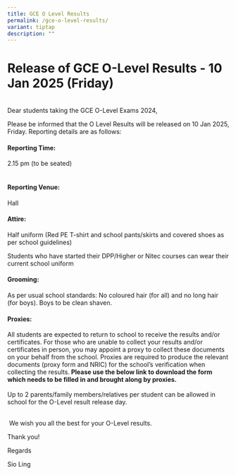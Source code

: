 ```yaml
---
title: GCE O Level Results
permalink: /gce-o-level-results/
variant: tiptap
description: ""
---
```

<h1>Release of GCE O-Level Results - 10 Jan 2025 (Friday)</h1>
<p>
<br>Dear students taking the GCE O-Level&nbsp;Exams 2024,</p>
<p>Please be informed that the O&nbsp;Level&nbsp;Results&nbsp;will be released
on&nbsp;10 Jan 2025, Friday.&nbsp;Reporting details are as follows:</p>
<p></p>
<h4><strong>Reporting Time:</strong><br></h4>
<p>2.15 pm (to be seated)</p>
<h4><br><strong>Reporting Venue:</strong>&nbsp;</h4>
<p>Hall</p>
<h4><strong>Attire:</strong>&nbsp;</h4>
<p>Half uniform (Red PE T-shirt and school pants/skirts and covered shoes
as per school guidelines)</p>
<p>Students who have started their DPP/Higher or Nitec courses can wear their
current school uniform</p>
<h4><strong>Grooming:</strong>&nbsp;</h4>
<p>As per usual school standards:&nbsp;No&nbsp;coloured hair (for all) and
no long hair (for boys). Boys to be clean shaven.</p>
<h4><strong>Proxies:</strong></h4>
<p>All students&nbsp;are expected to return to school to receive the&nbsp;results&nbsp;and/or
certificates. For those who are unable to collect your results and/or certificates
in person, you may appoint a proxy to collect these documents on your behalf
from the school.&nbsp;Proxies are required to produce the relevant documents
(proxy form and NRIC) for the school’s verification when collecting the&nbsp;results.<strong>&nbsp;Please use the below link to download the form which needs to be filled in and brought along by proxies.&nbsp;</strong>
<br>
<br>Up to 2 parents/family members/relatives per student can be allowed in
school for the O-Level result release day.</p>
<p>
<br>&nbsp;We wish you all the best for your O-Level&nbsp;results.</p>
<p></p>
<p>Thank you!</p>
<p>Regards</p>
<p>Sio Ling</p>